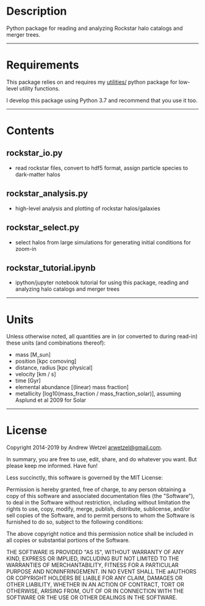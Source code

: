 # Description

Python package for reading and analyzing Rockstar halo catalogs and merger trees.


---
# Requirements

This package relies on and requires my [utilities/](https://bitbucket.org/awetzel/utilities) python package for low-level utility functions.

I develop this package using Python 3.7 and recommend that you use it too.


---
# Contents

## rockstar_io.py
* read rockstar files, convert to hdf5 format, assign particle species to dark-matter halos

## rockstar_analysis.py
* high-level analysis and plotting of rockstar halos/galaxies

## rockstar_select.py
* select halos from large simulations for generating initial conditions for zoom-in

## rockstar_tutorial.ipynb
* ipython/jupyter notebook tutorial for using this package, reading and analyzing halo catalogs and merger trees


---
# Units

Unless otherwise noted, all quantities are in (or converted to during read-in) these units (and combinations thereof):

* mass [M_sun]
* position [kpc comoving]
* distance, radius [kpc physical]
* velocity [km / s]
* time [Gyr]
* elemental abundance [(linear) mass fraction]
* metallicity [log10(mass_fraction / mass_fraction_solar)], assuming Asplund et al 2009 for Solar


---
# License

Copyright 2014-2019 by Andrew Wetzel <arwetzel@gmail.com>.

In summary, you are free to use, edit, share, and do whatever you want. But please keep me informed. Have fun!

Less succinctly, this software is governed by the MIT License:

Permission is hereby granted, free of charge, to any person obtaining a copy of this software and associated documentation files (the "Software"), to deal in the Software without restriction, including without limitation the rights to use, copy, modify, merge, publish, distribute, sublicense, and/or sell copies of the Software, and to permit persons to whom the Software is furnished to do so, subject to the following conditions:

The above copyright notice and this permission notice shall be included in all copies or substantial portions of the Software.

THE SOFTWARE IS PROVIDED "AS IS", WITHOUT WARRANTY OF ANY KIND, EXPRESS OR IMPLIED, INCLUDING BUT NOT LIMITED TO THE WARRANTIES OF MERCHANTABILITY, FITNESS FOR A PARTICULAR PURPOSE AND NONINFRINGEMENT. IN NO EVENT SHALL THE aAUTHORS OR COPYRIGHT HOLDERS BE LIABLE FOR ANY CLAIM, DAMAGES OR OTHER LIABILITY, WHETHER IN AN ACTION OF CONTRACT, TORT OR OTHERWISE, ARISING FROM, OUT OF OR IN CONNECTION WITH THE SOFTWARE OR THE USE OR OTHER DEALINGS IN THE SOFTWARE.